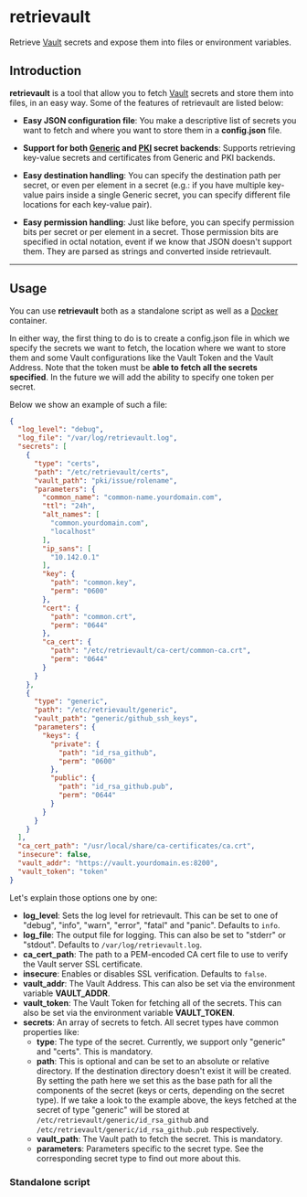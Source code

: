 # retrievault
Retrieve [Vault](https://vaultproject.io) secrets and expose them into files or environment variables.

## Introduction

**retrievault** is a tool that allow you to fetch [Vault](https://vaultproject.io) secrets and store them into files, in an easy way. Some of the features of retrievault are listed below:

- **Easy JSON configuration file**: You make a descriptive list of secrets you want to fetch and where you want to store them in a **config.json** file.

- **Support for both [Generic](https://www.vaultproject.io/docs/secrets/generic/index.html) and [PKI](https://www.vaultproject.io/docs/secrets/pki/index.html) secret backends**: Supports retrieving key-value secrets and certificates from Generic and PKI backends.

- **Easy destination handling**: You can specify the destination path per secret, or even per element in a secret (e.g.: if you have multiple key-value pairs inside a single Generic secret, you can specify different file locations for each key-value pair).

- **Easy permission handling**: Just like before, you can specify permission bits per secret or per element in a secret. Those permission bits are specified in octal notation, event if we know that JSON doesn't support them. They are parsed as strings and converted inside retrievault.

---

## Usage

You can use **retrievault** both as a standalone script as well as a [Docker](https://www.docker.com/) container.

In either way, the first thing to do is to create a config.json file in which we specify the secrets we want to fetch, the location where we want to store them and some Vault configurations like the Vault Token and the Vault Address. Note that the token must be **able to fetch all the secrets specified**. In the future we will add the ability to specify one token per secret.

Below we show an example of such a file:

```json
{
  "log_level": "debug",
  "log_file": "/var/log/retrievault.log",
  "secrets": [
    {
      "type": "certs",
      "path": "/etc/retrievault/certs",
      "vault_path": "pki/issue/rolename",
      "parameters": {
        "common_name": "common-name.yourdomain.com",
        "ttl": "24h",
        "alt_names": [
          "common.yourdomain.com",
          "localhost"
        ],
        "ip_sans": [
          "10.142.0.1"
        ],
        "key": {
          "path": "common.key",
          "perm": "0600"
        },
        "cert": {
          "path": "common.crt",
          "perm": "0644"
        },
        "ca_cert": {
          "path": "/etc/retrievault/ca-cert/common-ca.crt",
          "perm": "0644"
        }
      }
    },
    {
      "type": "generic",
      "path": "/etc/retrievault/generic",
      "vault_path": "generic/github_ssh_keys",
      "parameters": {
        "keys": {
          "private": {
            "path": "id_rsa_github",
            "perm": "0600"
          },
          "public": {
            "path": "id_rsa_github.pub",
            "perm": "0644"
          }
        }
      }
    }
  ],
  "ca_cert_path": "/usr/local/share/ca-certificates/ca.crt",
  "insecure": false,
  "vault_addr": "https://vault.yourdomain.es:8200",
  "vault_token": "token"
}
```

Let's explain those options one by one:
- **log_level**: Sets the log level for retrievault. This can be set to one of "debug", "info", "warn", "error", "fatal" and "panic". Defaults to `info`.
- **log_file**: The output file for logging. This can also be set to "stderr" or "stdout". Defaults to `/var/log/retrievault.log`.
- **ca_cert_path**: The path to a PEM-encoded CA cert file to use to verify the Vault server SSL certificate.
- **insecure**: Enables or disables SSL verification. Defaults to `false`.
- **vault_addr**: The Vault Address. This can also be set via the environment variable **VAULT_ADDR**.
- **vault_token**: The Vault Token for fetching all of the secrets. This can also be set via the environment variable **VAULT_TOKEN**.
- **secrets**: An array of secrets to fetch. All secret types have common properties like:
  - **type**: The type of the secret. Currently, we support only "generic" and "certs". This is mandatory.
  - **path**: This is optional and can be set to an absolute or relative directory. If the destination directory doesn't exist it will be created. By setting the path here we set this as the base path for all the components of the secret (keys or certs, depending on the secret type). If we take a look to the example above, the keys fetched at the secret of type "generic" will be stored at `/etc/retrievault/generic/id_rsa_github` and `/etc/retrievault/generic/id_rsa_github.pub` respectively.
  - **vault_path**: The Vault path to fetch the secret. This is mandatory.
  - **parameters**: Parameters specific to the secret type. See the corresponding secret type to find out more about this.

### Standalone script
